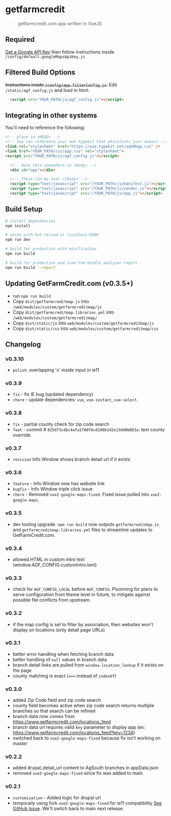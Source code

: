 # getfarmcredit

> getfarmcredit.com app written in VueJS

## Required

[Get a Google API Key](https://developers.google.com/maps/documentation/javascript/get-api-key) then follow instructions inside `/config/default.googleMapsApiKey.js`

## Filtered Build Options

~~Instructions inside `/config/app.filterConfig.js`.~~
Edit `/static/agf_config.js` and load in html:

```html
  <script src="YOUR_PATH/js/agf_config.js"></script>
```

## Integrating in other systems

You'll need to reference the following:

``` html
<!-- place in <HEAD> -->
<!-- You can reference your own typekit that whitelists your domain -->
<link rel="stylesheet" href="https://use.typekit.net/aqh0bgp.css" />
<link href="YOUR_PATH/css/app.css" rel="stylesheet">
<script src="YOUR_PATH/js/agf_config.js"></script>
```

``` html
  <!-- Have this somewhere in <body> -->
  <div id="app"></div>

  <!-- These can be near </body> -->
  <script type="text/javascript" src="/YOUR_PATH/js/manifest.js"></script>
  <script type="text/javascript" src="/YOUR_PATH/js/vendor.js"></script>
  <script type="text/javascript" src="/YOUR_PATH/js/app.js"></script>
```

## Build Setup

``` bash
# install dependencies
npm install

# serve with hot reload at localhost:8080
npm run dev

# build for production with minification
npm run build

# build for production and view the bundle analyzer report
npm run build --report
```

## Updating GetFarmCredit.com (v0.3.5+)
- run `npm run build`
- Copy `dist/getfarmcreditmap.js` into `/web/modules/custom/getfarmcreditmap/js`
- Copy `dist/getfarmcreditmap.libraries.yml` into `/web/modules/custom/getfarmcreditmap/`
- Copy `dist/static/js` into `web/modules/custom/getfarmcreditmap/js`
- Copy `dist/static/css` into `web/modules/custom/getfarmcreditmap/css`

## Changelog

### v0.3.10
- `polish`: overlapping 'x' inside input in ie11

### v0.3.9
- `fix` - fix IE bug (updated dependency)
- `chore` - update dependencies: `vue`, `vue-instant`, `vue-select`.

### v0.3.8
- `fix` - partial county check for zip code search
- `feat` - commit # `025d73cdbc4afa1f0df6cd198b142e13d40b863a`: text county override.

### v0.3.7
- `revision` Info Window shows branch detail url if it exists

### v0.3.6
- `feature` - Info Window now has website link
- `bugfix` - Info Window triple click issue
- `chore` - Removed `vue2-google-maps-fixed`. Fixed issue pulled into `vue2-google-maps`.

### v0.3.5
- dev tooling upgrade. `npm run build` now outputs `getfarmcreditmap.js` and `getfarmcreditmap.libraries.yml` files to streamline updates to GetFarmCredit.com.

### v0.3.4
- allowed HTML in custom intro text (window.AGF_CONFIG.customIntro.text)

### v0.3.3
- check for `AGF_CONFIG_LOCAL` before `AGF_CONFIG`. Plumming for plans to serve configuration from theme level in future, to mitigate against possible file conflicts from upstream.

### v0.3.2
- if the map config is set to filter by association, then websites won't display on locations (only detail page URLs)

### v0.3.1
- better error handling when fetching branch data
- better handling of `null` values in branch data
- branch detail links are pulled from `window.location_lookup` if it exists on the page
- county matching is exact (`===` instead of `indexOf`)

### v0.3.0
- added Zip Code field and zip code search
- county field becomes active when zip code search returns multiple branches so that search can be refined
- branch data now comes from https://www.getfarmcredit.com/locations_feed
- branch data url requires valid `key` parameter to display app (ex: https://www.getfarmcredit.com/locations_feed?key=1234)
- switched back to `vue2-google-maps-fixed` because fix isn't working on master

### v0.2.2
- added drupal_detail_url content to AgSouth branches in appData.json
- removed `vue2-google-maps-fixed` since fix was added to main

### v0.2.1
- `customization` - Added logic for drupal url
- temporaily using fork `vue2-google-maps-fixed` for ie11 compatibility [See GitHub Issue](https://github.com/xkjyeah/vue-google-maps/issues/401). We'll switch back to main next release.